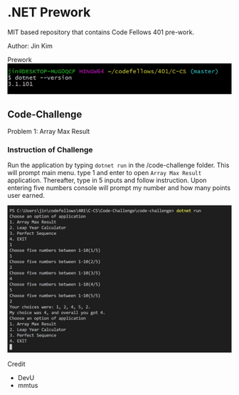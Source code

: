 # .NET Prework
MIT based repository that contains Code Fellows 401 pre-work.

Author: Jin Kim

Prework  
![dotnet prework version](dotnet-version.jpg)

## Code-Challenge
Problem 1: Array Max Result
  
### Instruction of Challenge
Run the application by typing `dotnet run` in the /code-challenge folder. This will prompt main menu. type 1 and enter to open `Array Max Result` application.
Thereafter, type in 5 inputs and follow instruction. Upon entering five numbers console will prompt my number and how many points user earned.

![dotnet prework code challenge #1](array-max-result.jpg)




Credit
- DevU
- mmtus
